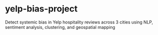 # yelp-bias-project
Detect systemic bias in Yelp hospitality reviews across 3 cities using NLP, sentiment analysis, clustering, and geospatial mapping
